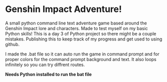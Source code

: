 
# Genshin Impact Adventure!

A small python command line text adventure game based around the Genshin Impact lore and characters. Made to test myself on my basic Python skills!
This is a day 3 of Python project so there might be a couple mistakes. Publishing this to keep track of my progress and get used to using github.

I made the .bat file so it can auto run the game in command prompt and for proper colors for the command prompt background and text. It also loops infinitely so you can try diffrent routes. 

**Needs Python installed to run the bat file**
